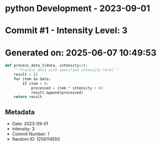 ﻿# python Development - 2023-09-01
# Commit #1 - Intensity Level: 3
# Generated on: 2025-06-07 10:49:53
```python
def process_data_1(data, intensity=3):
    '''Process data with specified intensity level'''
    result = []
    for item in data:
        if item > 0:
            processed = item * intensity + 84
            result.append(processed)
    return result
```
## Metadata
- Date: 2023-09-01
- Intensity: 3
- Commit Number: 1
- Random ID: 1256114550
